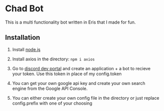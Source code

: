 
# Chad Bot

This is a multi functionality bot written in Eris that I made for fun.


## Installation

1) Install [node.js](https://nodejs.org/en/)

2) Install axios in the directory: ```npm i axios
        ```
3) Go to [discord dev portal](https://discord.com/developers/applications) and create an application + a bot to recieve your token. Use this token in place of my config.token

4) You can get your own google api key and create your own search engine from the Google API Console.

5) You can either create your own config file in the directory or just replace config.prefix with one of your choosing
    
